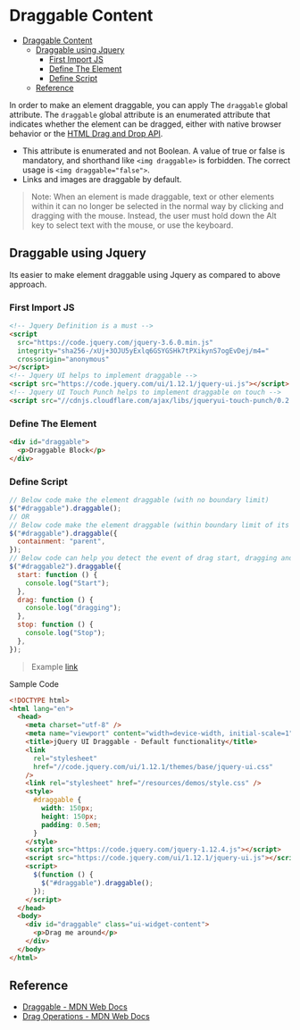 # Draggable Content

- [Draggable Content](#draggable-content)
  - [Draggable using Jquery](#draggable-using-jquery)
    - [First Import JS](#first-import-js)
    - [Define The Element](#define-the-element)
    - [Define Script](#define-script)
  - [Reference](#reference)

In order to make an element draggable, you can apply The `draggable` global attribute. The `draggable` global attribute is an enumerated attribute that indicates whether the element can be dragged, either with native browser behavior or the [HTML Drag and Drop API](https://developer.mozilla.org/en-US/docs/Web/API/HTML_Drag_and_Drop_API).

- This attribute is enumerated and not Boolean. A value of true or false is mandatory, and shorthand like `<img draggable>` is forbidden. The correct usage is `<img draggable="false">`.
- Links and images are draggable by default.

> Note: When an element is made draggable, text or other elements within it can no longer be selected in the normal way by clicking and dragging with the mouse. Instead, the user must hold down the Alt key to select text with the mouse, or use the keyboard.

## Draggable using Jquery

Its easier to make element draggable using Jquery as compared to above approach.

### First Import JS

```html
<!-- Jquery Definition is a must -->
<script
  src="https://code.jquery.com/jquery-3.6.0.min.js"
  integrity="sha256-/xUj+3OJU5yExlq6GSYGSHk7tPXikynS7ogEvDej/m4="
  crossorigin="anonymous"
></script>
<!-- Jquery UI helps to implement draggable -->
<script src="https://code.jquery.com/ui/1.12.1/jquery-ui.js"></script>
<!-- Jquery UI Touch Punch helps to implement draggable on touch -->
<script src="//cdnjs.cloudflare.com/ajax/libs/jqueryui-touch-punch/0.2.3/jquery.ui.touch-punch.min.js"></script>
```

### Define The Element

```html
<div id="draggable">
  <p>Draggable Block</p>
</div>
```

### Define Script

```js
// Below code make the element draggable (with no boundary limit)
$("#draggable").draggable();
// OR
// Below code make the element draggable (within boundary limit of its parent)
$("#draggable").draggable({
  containment: "parent",
});
// Below code can help you detect the event of drag start, dragging and drag stop
$("#draggable2").draggable({
  start: function () {
    console.log("Start");
  },
  drag: function () {
    console.log("dragging");
  },
  stop: function () {
    console.log("Stop");
  },
});
```

> Example [link](./example/)

Sample Code

```html
<!DOCTYPE html>
<html lang="en">
  <head>
    <meta charset="utf-8" />
    <meta name="viewport" content="width=device-width, initial-scale=1" />
    <title>jQuery UI Draggable - Default functionality</title>
    <link
      rel="stylesheet"
      href="//code.jquery.com/ui/1.12.1/themes/base/jquery-ui.css"
    />
    <link rel="stylesheet" href="/resources/demos/style.css" />
    <style>
      #draggable {
        width: 150px;
        height: 150px;
        padding: 0.5em;
      }
    </style>
    <script src="https://code.jquery.com/jquery-1.12.4.js"></script>
    <script src="https://code.jquery.com/ui/1.12.1/jquery-ui.js"></script>
    <script>
      $(function () {
        $("#draggable").draggable();
      });
    </script>
  </head>
  <body>
    <div id="draggable" class="ui-widget-content">
      <p>Drag me around</p>
    </div>
  </body>
</html>
```

## Reference

- [Draggable - MDN Web Docs](https://developer.mozilla.org/en-US/docs/Web/HTML/Global_attributes/draggable)
- [Drag Operations - MDN Web Docs](https://developer.mozilla.org/en-US/docs/Web/API/HTML_Drag_and_Drop_API/Drag_operations)
